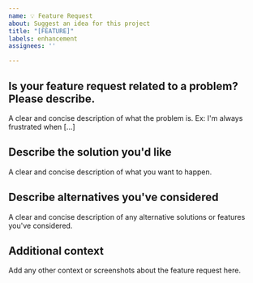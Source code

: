 ```yaml
---
name: 💡 Feature Request
about: Suggest an idea for this project
title: "[FEATURE]"
labels: enhancement
assignees: ''

---
```


## Is your feature request related to a problem? Please describe.

A clear and concise description of what the problem is. Ex: I'm always frustrated when [...]

## Describe the solution you'd like

A clear and concise description of what you want to happen.

## Describe alternatives you've considered

A clear and concise description of any alternative solutions or features you've considered.

## Additional context

Add any other context or screenshots about the feature request here.
